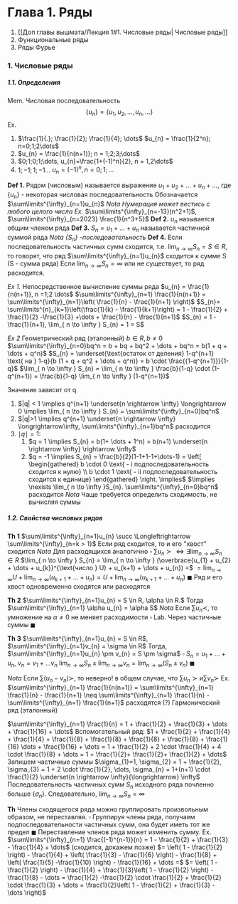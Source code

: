 # Глава 1. Ряды
1. [[Доп главы вышмата/Лекция 1#1. Числовые ряды| Числовые ряды]]
2. Функциональные ряды
3. Ряды Фурье

### 1. Числовые ряды
##### 1.1. Определения
Mem. Числовая последовательность
$$
\{u_{n}\}=\{u_{1}, u_{2}, \dots,  u_{n}, \dots\}
$$
Ex. 
1) $\frac{1}{.}; \frac{1}{2}; \frac{1}{4}; \dots$  $u_{n} = \frac{1}{2^n}; n=0;1;2\dots$
2) $u_{n} = \frac{1}{n(n+1)}; n = 1;2;3;\dots$
3) $0;1;0;1;\dots, u_{n}=\frac{1+(-1)^n}{2}, n = 1,2\dots$
4) $1;-1;1;-1\dots$ $u_{n} = (-1)^n, n = 0;1;\dots$

**Def 1.** Рядом (числовым) называется выражение
$u_{1} + u_{2} + \dots + u_{n} + \dots$, где $\{u_{n}\}$ - некоторая числовая последовательность
Обозначается $\sum\limits^{\infty}_{n=1}u_{n}$
_Nota Нумерация может вестись с любого  целого числа_
_Ex._  $\sum\limits^{\infty}_{n=-13}(n^2+1)$,  $\sum\limits^{\infty}_{n=2023} \frac{1}{n^3+5}$
**Def 2.** $u_{n}$ называется общим членом ряда
**Def 3.** $S_{n} = u_{1} + \dots + u_{n}$ называется частичной суммой ряда
*Nota $\{S_{n}\}$ -последовательность*
**Def 4.** Если последовательность частичных сумм сходится, т.е. $\lim_{ n \to \infty }S_{n} = S \in R$, то говорят, что ряд  $\sum\limits^{\infty}_{n=1}u_{n}$ сходится к сумме S (S -  сумма ряда)
Если $\lim_{ n \to \infty }S_{n} = \infty$ или не существует, то ряд расходится.

_Ex 1._ Непосредственное вычисление суммы ряда
$u_{n} = \frac{1}{n(n+1)}, n =1;2 \dots$
$\sum\limits^{\infty}_{n=1} \frac{1}{n(n+1)} = \sum\limits^{\infty}_{n=1}\left( \frac{1}{n} - \frac{1}{n+1} \right)$ 
$S_{n}= \sum\limits^{n}_{k=1}\left(\frac{1}{k} - \frac{1}{k+1}\right) = 1 - \frac{1}{2} + \frac{1}{2} -\frac{1}{3} +\dots + \frac{1}{n} - \frac{1}{n+1}$
$S_{n} = 1 - \frac{1}{n+1}, \lim_{ n \to \infty } S_{n} = 1 = S$

_Ex 2_ Геометрический ряд (эталонный)
$b \in R, b \neq 0$ $\sum\limits^{\infty}_{n=0}bq^n = b + bq + bq^2 + \dots + bq^n = b(1 + q + \dots + q^n)$
$S_{n} = \underset{\text{остаток от деления} 1-q^{n+1} \text{ на } 1-q}{b (1 + q +  q^2 + \dots + q^n)} = b \cdot \frac{{1-q^{n+1}}}{1-q}$
$\lim_{ n \to \infty } S_{n} = \lim_{ n \to \infty } \frac{b}{1-q} \cdot (1-q^{n+1}) = \frac{b}{1-q} \lim_{ n \to \infty } (1-q^{n+1})$

Значение зависит от q
1) $|q| < 1 \implies q^{n+1} \underset{n \rightarrow \infty} \longrightarrow  0 \implies \lim_{ n \to \infty } S_{n} = \sum\limits^{\infty}_{n=0}bq^n$
2) $|q|>1 \implies q^{n+1} \underset{n \rightarrow \infty} \longrightarrow\infty,  \sum\limits^{\infty}_{n=1}bq^n$ расходится
3) $\mid q\mid = 1 :$ 
	1) $q = 1 \implies S_{n} = b(1+ \dots + 1^n) = b(n+1) \underset{n \rightarrow \infty} \rightarrow  \infty$
	2) $q = -1 \implies S_{n} = \frac{b}{2}(1-1+1-1+\dots-1) = \left[ \begin{gathered} b \cdot 0 \text{ - i подпоследовательность сходится к нулю} \\ b \cdot 1 \text{ - ii подпоследовательность сходится к единице} \end{gathered} \right. \implies$
	$\implies \nexists \lim_{ n \to \infty }S_{n}. \sum\limits^{\infty}_{n=0}bq^n$ расходится 
*Nota* Чаще требуется определить сходимость, не вычисляя суммы

##### 1.2. Свойства числовых рядов
**Th 1** $\sum\limits^{\infty}_{n=1}u_{n} \succ \Longleftrightarrow  \sum\limits^{\infty}_{n=k > 1}$
Если ряд сходится, то и его "хвост" сходится
_Nota_ Для расходящихся аналогично
$\square$
$\sum u_{n} \succ \Longleftrightarrow \exists \lim_{ n \to \infty } S_{n} \in R$
$\lim_{ n \to \infty } S_{n} = \lim_{ n \to \infty } (\overbrace{u_{1} + u_{2} + \dots + u_{k}}^{\text{число } U} + u_{k+1} + \dots + u_{n}) =$
$= \lim_{ n \to \infty } U + \lim_{ n \to \infty } (u_{k+1}+ \dots + u_{n}) = U + \lim_{ n \to \infty }(u_{k+1}+\dots+u_{n})$
$\blacksquare$
Ряд и его хвост одновременно сходятся или расходятся

**Th 2** $\sum\limits^{\infty}_{n=1}u_{n} = S \in R, \alpha \in R.$ Тогда $\sum\limits^{\infty}_{n=1} \alpha u_{n} = \alpha S$
*Nota* Если $\sum u_{n} \prec$, то умножение на $\alpha \neq 0$ не меняет расходимости
$\square$
Lab. Через частичные суммы
$\blacksquare$

**Th 3** $\sum\limits^{\infty}_{n=1}u_{n} = S \in R$, $\sum\limits^{\infty}_{n=1}v_{n} = \sigma \in R$
Тогда, $\sum\limits^{\infty}_{n=1}u_{n} \pm v_{n} = S \pm \sigma$
$\square$
$S_{n} = u_{1} + \dots + u_{n}$, $v_{n} = v_{1} + \dots v_{n}$
$\lim_{ n \to \infty } S_{n} \pm \lim_{ n \to \infty } v_{n} = \lim_{ n \to \infty } (S_{n} \pm v_{n})$
$\blacksquare$

*Nota* Если $\sum (u_{n} - v_{n}) \succ$, то неверно! в общем случае, что $\sum u_{n} \succ и \sum v_{n} \succ$
Ex. $\sum\limits^{\infty}_{n=1} \frac{1}{n(n+1)} = \sum\limits^{\infty}_{n=1} \frac{1}{n} - \frac{1}{n+1} \neq \sum\limits^{\infty}_{n=1} \frac{1}{n} - \sum\limits^{\infty}_{n=1} \frac{1}{n+1}$ расходятся (?)
Гармонический ряд (эталонный)

$\sum\limits^{\infty}_{n=1} \frac{1}{n} = 1 + \frac{1}{2} + \frac{1}{3} + \dots + \frac{1}{16} + \dots$
Вспомогательный ряд:
$1 + \frac{1}{2} + \frac{1}{4} + \frac{1}{4} + \frac{1}{8} + \frac{1}{8} + \frac{1}{8} + \frac{1}{8} + \frac{1}{16} \dots + \frac{1}{16} + \dots = 1 + \frac{1}{2} + 2 \cdot \frac{1}{4} + 4 \cdot \frac{1}{8} + \dots = 1 + \frac{1}{2}+ \frac{1}{2}+ \frac{1}{2} + \dots$
Запишем частичные суммы
$\sigma_{1}=1, \sigma_{2} = 1 + \frac{1}{2}, \sigma_{3} = 1 + 2 \cdot \frac{1}{2}, \dots, \sigma_{n} = 1+(n+1) \cdot \frac{1}{2} \underset{n \rightarrow \infty}{\longrightarrow} \infty$
Последовательность частичных сумм $S_{n}$ исходного ряда почленно больше $\{\sigma_{n}  \}$. Следовательно, $\lim_{ n \to \infty } S_{n} = \infty$

**Th** Члены сходящегося ряда можно группировать произвольным образом, не переставляя.
$\square$
Группируя члены ряда, получаем подпоследовательности частичных сумм, она будет иметь тот же предел
$\blacksquare$
Переставление членов ряда может изменить сумму.
Ex. $\sum\limits^{\infty}_{n=1} \frac{(-1)^{n-1}}{n} = 1 - \frac{1}{2} + \frac{1}{3} - \frac{1}{4} + \dots$ (сходится, докажем позже)
$= \left( 1 - \frac{1}{2} \right) - \frac{1}{4} + \left( \frac{1}{3} - \frac{1}{6} \right) - \frac{1}{8} + \left( \frac{1}{5} -\frac{1}{10} \right) - \frac{1}{16} + \dots =$
$= \left( 1 - \frac{1}{2} \right) - \frac{1}{4} + \frac{1}{3}\left( 1 - \frac{1}{2} \right) - \frac{1}{8} - \dots = \frac{1}{2} -\frac{1}{2} \cdot \frac{1}{2} + \frac{1}{2} \cdot \frac{1}{3} + \dots =  \frac{1}{2}\left( 1 - \frac{1}{2} + \frac{1}{3} - \dots \right)$ 